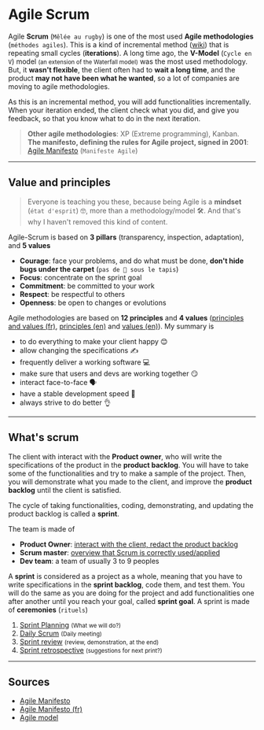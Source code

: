 # Agile Scrum

Agile **Scrum** (`Mêlée au rugby`) is one of the most used **Agile methodologies** (`méthodes agiles`). This is a kind of incremental method ([wiki](https://en.wikipedia.org/wiki/Incremental_build_model)) that is repeating small cycles (**iterations**). A long time ago, the **V-Model** (`Cycle en V`) model <small>(an extension of the Waterfall model)</small> was the most used methodology. But, it **wasn't flexible**, the client often had to **wait a long time**, and the product **may not have been what he wanted**, so a lot of companies are moving to agile methodologies.

As this is an incremental method, you will add functionalities incrementally. When your iteration ended, the client check what you did, and give you feedback, so that you know what to do in the next iteration.

> **Other agile methodologies**: XP (Extreme programming), Kanban. <br>
> **The manifesto, defining the rules for Agile project, signed in 2001**: [Agile Manifesto](https://agilemanifesto.org/) (`Manifeste Agile`)

<hr class="sl">

## Value and principles

> Everyone is teaching you these, because being Agile is a **mindset** (`état d'esprit`) 🤓, more than a methodology/model 🛠. And that's why I haven't removed this kind of content.

Agile-Scrum is based on **3 pillars** (transparency, inspection, adaptation), and **5 values**

* **Courage**: face your problems, and do what must be done, **don't hide bugs under the carpet** (`pas de 🐛 sous le tapis`)
* **Focus**: concentrate on the sprint goal
* **Commitment**: be committed to your work
* **Respect**: be respectful to others
* **Openness**: be open to changes or evolutions

Agile methodologies are based on **12 principles** and **4 values** ([principles and values (fr)](https://manifesteagile.fr/index.html), [principles (en)](https://agilemanifesto.org/principles.html) and [values (en)](https://agilemanifesto.org/)). My summary is

* to do everything to make your client happy 😊
* allow changing the specifications  ✍️
* frequently deliver a working software 💻
* make sure that users and devs are working together 😏
* interact face-to-face 🗣️
* have a stable development speed 🧐
* always strive to do better 👌

<hr class="sr">

## What's scrum

The client with interact with the **Product owner**, who will write the specifications of the product in the **product backlog**. You will have to take some of the functionalities and try to make a sample of the project. Then, you will demonstrate what you made to the client, and improve the **product backlog** until the client is satisfied.

The cycle of taking functionalities, coding, demonstrating, and updating the product backlog is called a **sprint**.

The team is made of 

* **Product Owner**: [interact with the client, redact the product backlog](roles/po.md)
* **Scrum master**: [overview that Scrum is correctly used/applied](roles/sm.md)
* **Dev team**: a team of usually 3 to 9 peoples

A **sprint** is considered as a project as a whole, meaning that you have to write specifications in the **sprint backlog**, code them, and test them. You will do the same as you are doing for the project and add functionalities one after another until you reach your goal, called **sprint goal**. A sprint is made of **ceremonies** (`rituels`)

1. [Sprint Planning](sprint/planning.md) <small>(What we will do?)</small>
2. [Daily Scrum](sprint/daily.md) <small>(Daily meeting)</small>
3. [Sprint review](sprint/review.md) <small>(review, demonstration, at the end)</small>
4. [Sprint retrospective](sprint/retrospective.md) <small>(suggestions for next print?)</small>

<hr class="sr">

## Sources

* [Agile Manifesto](https://agilemanifesto.org/)
* [Agile Manifesto (fr)](https://manifesteagile.fr/index.html)
* [Agile model](http://tryqa.com/what-is-agile-model-advantages-disadvantages-and-when-to-use-it/)